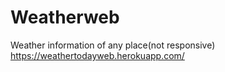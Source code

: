 # Weatherweb
Weather information of any place(not responsive)
https://weathertodayweb.herokuapp.com/
